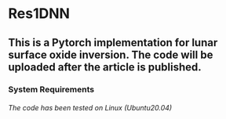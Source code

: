 # Res1DNN
## This is a Pytorch implementation for lunar surface oxide inversion. The code will be uploaded after the article is published.

### System Requirements
  ###### The code has been tested on Linux (Ubuntu20.04)
  
